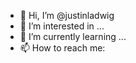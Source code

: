 - 👋 Hi, I’m @justinladwig
- 👀 I’m interested in ...
- 🌱 I’m currently learning ...
- 📫 How to reach me: 

<!---
justinladwig/justinladwig is a ✨ special ✨ repository because its `README.md` (this file) appears on your GitHub profile.
You can click the Preview link to take a look at your changes.
--->
